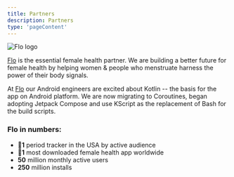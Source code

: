 ```yaml
---
title: Partners
description: Partners
type: 'pageContent'
---
```


![Flo logo](/assets/media/Flo_logo_1080x1080.png)

[Flo](https://flo.health/) is the essential female health partner. We are building a better future for female health by helping women & people who menstruate harness the power of their body signals.

At [Flo](https://flo.health/) our Android engineers are excited about Kotlin -- the basis for the app on Android platform. We are now migrating to Coroutines, began adopting Jetpack Compose and use KScript as the replacement of Bash for the build scripts.

### Flo in numbers:
- 🥇**1** period tracker in the USA by active audience
- 🥇**1** most downloaded female health app worldwide
- **50** million monthly active users  
- **250** million installs